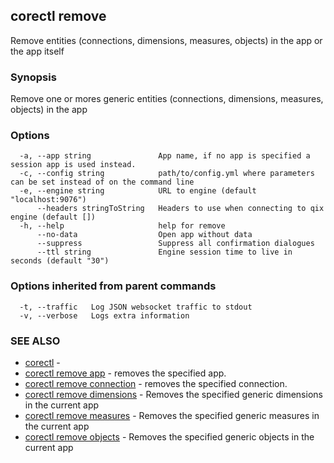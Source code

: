 ## corectl remove

Remove entities (connections, dimensions, measures, objects) in the app or the app itself

### Synopsis

Remove one or mores generic entities (connections, dimensions, measures, objects) in the app

### Options

```
  -a, --app string               App name, if no app is specified a session app is used instead.
  -c, --config string            path/to/config.yml where parameters can be set instead of on the command line
  -e, --engine string            URL to engine (default "localhost:9076")
      --headers stringToString   Headers to use when connecting to qix engine (default [])
  -h, --help                     help for remove
      --no-data                  Open app without data
      --suppress                 Suppress all confirmation dialogues
      --ttl string               Engine session time to live in seconds (default "30")
```

### Options inherited from parent commands

```
  -t, --traffic   Log JSON websocket traffic to stdout
  -v, --verbose   Logs extra information
```

### SEE ALSO

* [corectl](corectl.md)	 - 
* [corectl remove app](corectl_remove_app.md)	 - removes the specified app.
* [corectl remove connection](corectl_remove_connection.md)	 - removes the specified connection.
* [corectl remove dimensions](corectl_remove_dimensions.md)	 - Removes the specified generic dimensions in the current app
* [corectl remove measures](corectl_remove_measures.md)	 - Removes the specified generic measures in the current app
* [corectl remove objects](corectl_remove_objects.md)	 - Removes the specified generic objects in the current app

